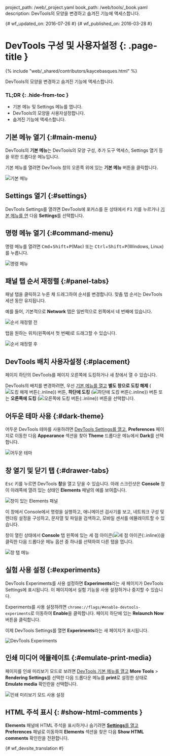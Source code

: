 project_path: /web/_project.yaml
book_path: /web/tools/_book.yaml
description: DevTools의 모양을 변경하고 숨겨진 기능에 액세스합니다.

{# wf_updated_on: 2016-07-26 #}
{# wf_published_on: 2016-03-28 #}

# DevTools 구성 및 사용자설정 {: .page-title }

{% include "web/_shared/contributors/kaycebasques.html" %}

DevTools의 모양을 변경하고 숨겨진 기능에 
액세스합니다.


### TL;DR {: .hide-from-toc }
- 기본 메뉴 및 Settings 메뉴를 엽니다.
- DevTools의 모양을 사용자설정합니다.
- 숨겨진 기능에 액세스합니다.


## 기본 메뉴 열기 {:#main-menu}

DevTools의 **기본 메뉴**는 DevTools의 모양 구성,
추가 도구 액세스, Settings 열기 등을 위한 드롭다운 메뉴입니다.

기본 메뉴를 열려면 DevTools 창의 오른쪽 위에 있는
**기본 메뉴** 버튼을 클릭합니다.

![기본 메뉴](images/main-menu.png)

## Settings 열기 {:#settings}

DevTools Settings를 열려면 DevTools에 포커스를 둔 상태에서 <kbd>F1</kbd> 키를
누르거나 [기본 메뉴를 연](#main-menu) 다음 **Settings**를 선택합니다.

## 명령 메뉴 열기 {:#command-menu}

명령 메뉴를 열려면 <kbd>Cmd</kbd>+<kbd>Shift</kbd>+<kbd>P</kbd>(Mac) 또는
<kbd>Ctrl</kbd>+<kbd>Shift</kbd>+<kbd>P</kbd>(Windows, Linux)를
누릅니다.

![명령 메뉴](images/command-menu.png)

## 패널 탭 순서 재정렬 {:#panel-tabs}

패널 탭을 클릭하고 누른 채 드래그하여 순서를 변경합니다. 맞춤 탭 순서는
DevTools 세션 동안 유지됩니다.

예를 들어, 기본적으로 **Network** 탭은 일반적으로 왼쪽에서 네 번째에 있습니다.

![순서 재정렬 전](images/before-reorder.png)

탭을 원하는 위치(왼쪽에서 첫 번째)로 드래그할 수 있습니다.

![순서 재정렬 후](images/after-reorder.png)

## DevTools 배치 사용자설정 {:#placement}

페이지 하단의 DevTools를 페이지 오른쪽에 도킹하거나 
새 창에서 열 수 있습니다. 

DevTools의 배치를 변경하려면, 우선 [기본 메뉴를 열고](#main-menu) 
**별도 창으로 도킹 해제**
(![도킹 해제 버튼](images/undock.png){:.inline})
 버튼, **하단에 도킹**
(![하단에 도킹 버튼](images/dock-bottom.png){:.inline})
 버튼 또는 
**오른쪽에 도킹**
(![오른쪽에 도킹 버튼](images/dock-right.png){:.inline})
 버튼을 선택합니다. 

## 어두운 테마 사용 {:#dark-theme}

어두운 DevTools 테마를 사용하려면 [DevTools Settings를 열고](#settings), 
**Preferences** 페이지로 이동한 다음 **Appearance** 섹션을 찾아 
**Theme** 드롭다운 메뉴에서 **Dark**를 선택합니다.

![어두운 테마](images/dark-theme.png)

## 창 열기 및 닫기 탭 {:#drawer-tabs}

<kbd>Esc</kbd> 키를 누르면 DevTools **창**을 열고 닫을 수 있습니다. 아래
스크린샷은 **Console** 창이 아래쪽에 열려 있는 상태인 **Elements** 패널의
예를 보여줍니다.

![창이 있는 Elements 패널](images/drawer.png)

이 창에서 Console에서 명령을 실행하고, 애니메이션 
검사기를 보고, 네트워크 구성 및 렌더링 설정을 구성하고, 문자열 
및 파일을 검색하고, 모바일 센서를 에뮬레이트할 수 있습니다.

창이 열린 상태에서 **Console** 탭 왼쪽에 있는
세 점 아이콘(![세 점 아이콘](images/three-dot.png){:.inline})을
클릭한 다음 드롭다운 메뉴 옵션 중 하나를 선택하여
다른 탭을 엽니다.

![창 탭 메뉴](images/drawer-tabs.png)

## 실험 사용 설정 {:#experiments}

DevTools Experiments를 사용 설정하면 **Experiments**라는
새 페이지가 DevTools Settings에 표시됩니다. 이 페이지에서 실험 기능을
사용 설정하거나 중지할 수 있습니다.

Experiments를 사용 설정하려면 `chrome://flags/#enable-devtools-experiments`로
이동하여 **Enable**을 클릭합니다. 페이지 하단에 있는 **Relaunch Now** 버튼을 
클릭합니다. 

이제 DevTools Settings를 열면 **Experiments**라는 새 페이지가
표시됩니다.

![DevTools Experiments](images/experiments.png)

## 인쇄 미디어 에뮬레이트 {:#emulate-print-media}

페이지를 인쇄 미리보기 모드로 보려면 [DevTools 
기본 메뉴를 열고](#main-menu) **More Tools** > **Rendering Settings**를 선택한 다음 
드롭다운 메뉴를 **print**로 설정한 상태로 **Emulate media** 확인란을 선택합니다.

![인쇄 미리보기 모드 사용 설정](images/emulate-print-media.png)

## HTML 주석 표시 {: #show-html-comments }

**Elements** 패널에 HTML 주석을 표시하거나 숨기려면
[**Settings**를 열고](#settings) **Preferences** 패널로 이동하여
**Elements** 섹션을 찾은 다음 **Show HTML comments** 확인란을 전환합니다.


{# wf_devsite_translation #}
